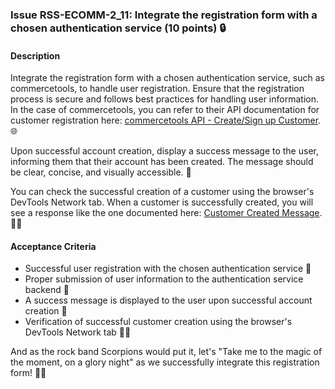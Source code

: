 ### Issue RSS-ECOMM-2_11: Integrate the registration form with a chosen authentication service (10 points) 🔒

#### Description

Integrate the registration form with a chosen authentication service, such as commercetools, to handle user registration. Ensure that the registration process is secure and follows best practices for handling user information. In the case of commercetools, you can refer to their API documentation for customer registration here: [commercetools API - Create/Sign up Customer](https://docs.commercetools.com/api/projects/customers#create-sign-up-customer). 🌐

Upon successful account creation, display a success message to the user, informing them that their account has been created. The message should be clear, concise, and visually accessible. 🎉

You can check the successful creation of a customer using the browser's DevTools Network tab. When a customer is successfully created, you will see a response like the one documented here: [Customer Created Message](https://docs.commercetools.com/api/projects/messages#ctp:api:type:CustomerCreatedMessage). 🧑‍💻

#### Acceptance Criteria

- Successful user registration with the chosen authentication service 👏
- Proper submission of user information to the authentication service backend 📨
- A success message is displayed to the user upon successful account creation 🥳
- Verification of successful customer creation using the browser's DevTools Network tab 🕵️‍♀️

And as the rock band Scorpions would put it, let's "Take me to the magic of the moment, on a glory night" as we successfully integrate this registration form! 🤘🎵
